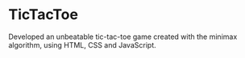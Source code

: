 # TicTacToe

<p> Developed an unbeatable tic-tac-toe game created with the minimax algorithm, using HTML, CSS and JavaScript. </p>
